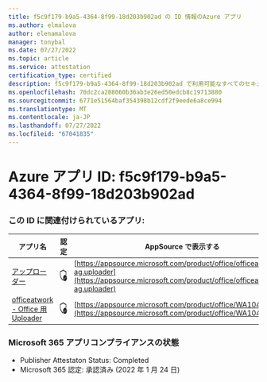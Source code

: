 ```yaml
---
title: f5c9f179-b9a5-4364-8f99-18d203b902ad の ID 情報のAzure アプリ
ms.author: elmalova
author: elenamalova
manager: tonybal
ms.date: 07/27/2022
ms.topic: article
ms.service: attestation
certification_type: certified
description: f5c9f179-b9a5-4364-8f99-18d203b902ad で利用可能なすべてのセキュリティとコンプライアンス情報。
ms.openlocfilehash: 70dc2ca208060b36ab3e26ed50edcb8c19713880
ms.sourcegitcommit: 6771e51564baf354398b12cdf2f9eede6a8ce994
ms.translationtype: MT
ms.contentlocale: ja-JP
ms.lasthandoff: 07/27/2022
ms.locfileid: "67041835"
---
```

# <a name="azure-app-id-f5c9f179-b9a5-4364-8f99-18d203b902ad"></a>Azure アプリ ID: f5c9f179-b9a5-4364-8f99-18d203b902ad


### <a name="apps-associated-with-this-id"></a>この ID に関連付けられているアプリ:
| **アプリ名** | **認定** | **AppSource で表示する** |
|--------------|---------------|-----------------------|
| [アップローダー](../forward/officeatwork-ag.uploader.md) | <img alt="Certified application badge" src="../media/certified-badge.png" height="25" width="25" /> | [https://appsource.microsoft.com/product/office/officeatwork-ag.uploader](https://appsource.microsoft.com/product/office/officeatwork-ag.uploader) |
| [officeatwork - Office 用 Uploader](../forward/WA104381430.md) | <img alt="Certified application badge" src="../media/certified-badge.png" height="25" width="25" /> | [https://appsource.microsoft.com/product/office/WA104381430](https://appsource.microsoft.com/product/office/WA104381430) |

### <a name="microsoft-365-app-compliance-status"></a>Microsoft 365 アプリコンプライアンスの状態
- Publisher Attestaton Status: Completed
- Microsoft 365 認定: 承認済み (2022 年 1 月 24 日)
